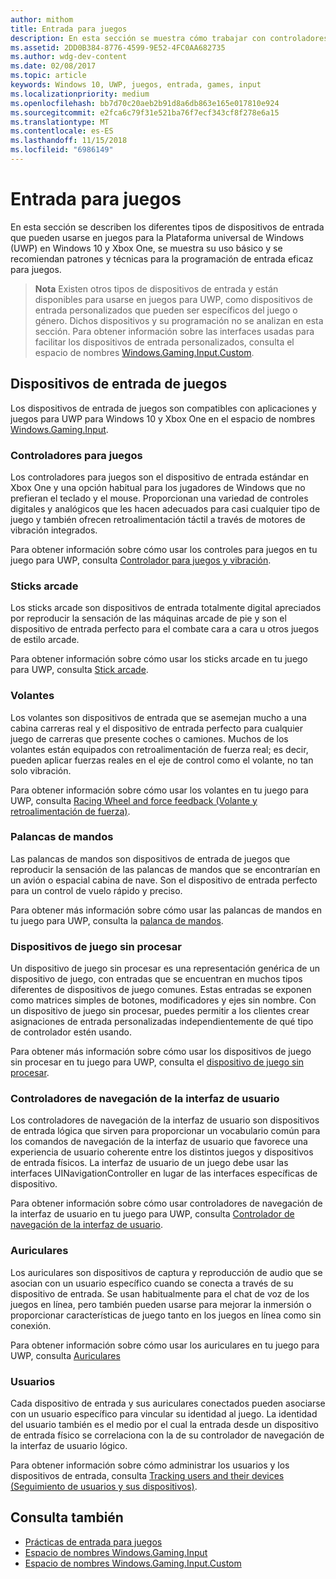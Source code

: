 ```yaml
---
author: mithom
title: Entrada para juegos
description: En esta sección se muestra cómo trabajar con controladores para juegos y otros dispositivos de entrada para la Plataforma universal de Windows (UWP).
ms.assetid: 2DD0B384-8776-4599-9E52-4FC0AA682735
ms.author: wdg-dev-content
ms.date: 02/08/2017
ms.topic: article
keywords: Windows 10, UWP, juegos, entrada, games, input
ms.localizationpriority: medium
ms.openlocfilehash: bb7d70c20aeb2b91d8a6db863e165e017810e924
ms.sourcegitcommit: e2fca6c79f31e521ba76f7ecf343cf8f278e6a15
ms.translationtype: MT
ms.contentlocale: es-ES
ms.lasthandoff: 11/15/2018
ms.locfileid: "6986149"
---
```

# <a name="input-for-games"></a>Entrada para juegos

En esta sección se describen los diferentes tipos de dispositivos de entrada que pueden usarse en juegos para la Plataforma universal de Windows (UWP) en Windows 10 y Xbox One, se muestra su uso básico y se recomiendan patrones y técnicas para la programación de entrada eficaz para juegos.

> **Nota**    Existen otros tipos de dispositivos de entrada y están disponibles para usarse en juegos para UWP, como dispositivos de entrada personalizados que pueden ser específicos del juego o género. Dichos dispositivos y su programación no se analizan en esta sección. Para obtener información sobre las interfaces usadas para facilitar los dispositivos de entrada personalizados, consulta el espacio de nombres [Windows.Gaming.Input.Custom](https://docs.microsoft.com/uwp/api/windows.gaming.input.custom).

## <a name="gaming-input-devices"></a>Dispositivos de entrada de juegos

Los dispositivos de entrada de juegos son compatibles con aplicaciones y juegos para UWP para Windows 10 y Xbox One en el espacio de nombres [Windows.Gaming.Input](https://docs.microsoft.com/uwp/api/windows.gaming.input).

### <a name="gamepads"></a>Controladores para juegos

Los controladores para juegos son el dispositivo de entrada estándar en Xbox One y una opción habitual para los jugadores de Windows que no prefieran el teclado y el mouse. Proporcionan una variedad de controles digitales y analógicos que les hacen adecuados para casi cualquier tipo de juego y también ofrecen retroalimentación táctil a través de motores de vibración integrados.

Para obtener información sobre cómo usar los controles para juegos en tu juego para UWP, consulta [Controlador para juegos y vibración](gamepad-and-vibration.md).

### <a name="arcade-sticks"></a>Sticks arcade

Los sticks arcade son dispositivos de entrada totalmente digital apreciados por reproducir la sensación de las máquinas arcade de pie y son el dispositivo de entrada perfecto para el combate cara a cara u otros juegos de estilo arcade.

Para obtener información sobre cómo usar los sticks arcade en tu juego para UWP, consulta [Stick arcade](arcade-stick.md).

### <a name="racing-wheels"></a>Volantes

Los volantes son dispositivos de entrada que se asemejan mucho a una cabina carreras real y el dispositivo de entrada perfecto para cualquier juego de carreras que presente coches o camiones. Muchos de los volantes están equipados con retroalimentación de fuerza real; es decir, pueden aplicar fuerzas reales en el eje de control como el volante, no tan solo vibración.

Para obtener información sobre cómo usar los volantes en tu juego para UWP, consulta [Racing Wheel and force feedback (Volante y retroalimentación de fuerza)](racing-wheel-and-force-feedback.md).

### <a name="flight-sticks"></a>Palancas de mandos

Las palancas de mandos son dispositivos de entrada de juegos que reproducir la sensación de las palancas de mandos que se encontrarían en un avión o espacial cabina de nave. Son el dispositivo de entrada perfecto para un control de vuelo rápido y preciso.

Para obtener más información sobre cómo usar las palancas de mandos en tu juego para UWP, consulta la [palanca de mandos](flight-stick.md).

### <a name="raw-game-controllers"></a>Dispositivos de juego sin procesar

Un dispositivo de juego sin procesar es una representación genérica de un dispositivo de juego, con entradas que se encuentran en muchos tipos diferentes de dispositivos de juego comunes. Estas entradas se exponen como matrices simples de botones, modificadores y ejes sin nombre. Con un dispositivo de juego sin procesar, puedes permitir a los clientes crear asignaciones de entrada personalizadas independientemente de qué tipo de controlador estén usando.

Para obtener más información sobre cómo usar los dispositivos de juego sin procesar en tu juego para UWP, consulta el [dispositivo de juego sin procesar](raw-game-controller.md).

### <a name="ui-navigation-controllers"></a>Controladores de navegación de la interfaz de usuario

Los controladores de navegación de la interfaz de usuario son dispositivos de entrada lógica que sirven para proporcionar un vocabulario común para los comandos de navegación de la interfaz de usuario que favorece una experiencia de usuario coherente entre los distintos juegos y dispositivos de entrada físicos. La interfaz de usuario de un juego debe usar las interfaces UINavigationController en lugar de las interfaces específicas de dispositivo.

Para obtener información sobre cómo usar controladores de navegación de la interfaz de usuario en tu juego para UWP, consulta [Controlador de navegación de la interfaz de usuario](ui-navigation-controller.md).

### <a name="headsets"></a>Auriculares

Los auriculares son dispositivos de captura y reproducción de audio que se asocian con un usuario específico cuando se conecta a través de su dispositivo de entrada. Se usan habitualmente para el chat de voz de los juegos en línea, pero también pueden usarse para mejorar la inmersión o proporcionar características de juego tanto en los juegos en línea como sin conexión.

Para obtener información sobre cómo usar los auriculares en tu juego para UWP, consulta [Auriculares](headset.md)

### <a name="users"></a>Usuarios

Cada dispositivo de entrada y sus auriculares conectados pueden asociarse con un usuario específico para vincular su identidad al juego. La identidad del usuario también es el medio por el cual la entrada desde un dispositivo de entrada físico se correlaciona con la de su controlador de navegación de la interfaz de usuario lógico.

Para obtener información sobre cómo administrar los usuarios y los dispositivos de entrada, consulta [Tracking users and their devices (Seguimiento de usuarios y sus dispositivos)](input-practices-for-games.md#tracking-users-and-their-devices).

## <a name="see-also"></a>Consulta también

* [Prácticas de entrada para juegos](input-practices-for-games.md)
* [Espacio de nombres Windows.Gaming.Input](https://docs.microsoft.com/uwp/api/windows.gaming.input)
* [Espacio de nombres Windows.Gaming.Input.Custom](https://docs.microsoft.com/uwp/api/windows.gaming.input.custom)